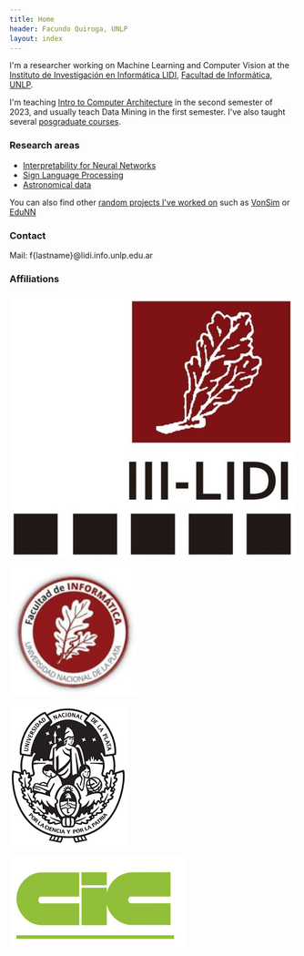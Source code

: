 ```yaml
---
title: Home
header: Facundo Quiroga, UNLP
layout: index
---
```



I'm a researcher working on Machine Learning and Computer Vision at the 
[Instituto de Investigación en Informática LIDI](), [Facultad de Informática](http://info.unlp.edu.ar), [UNLP](http://unlp.edu.ar).

I'm teaching [Intro to Computer Architecture](https://facundoq.github.io/courses/arq/) in the second semester of 2023, and usually teach Data Mining in the first semester. I've also taught several [posgraduate courses](teaching).


### Research areas

* [Interpretability for Neural Networks](interpretability)
* [Sign Language Processing](sign_language)
* [Astronomical data](astro)


You can also find other [random projects I've worked on](projects) such as [VonSim](https://vonsim.github.io/) or [EduNN](https://github.com/facundoq/edunn)

### Contact
Mail: f{lastname}@lidi.info.unlp.edu.ar 

### Affiliations

<div class="iconlist">
<a class="logo" title="III-LIDI" aria-label="III-LIDI" href="https://weblidi.info.unlp.edu.ar/recursos-humanos/auxiliares-becarios-y-tesistas/quiroga-facundo/"> <img src="assets/img/logo/lidi.png" /> </a>

<a class="logo" title="Facultad de Informática" aria-label="III-LIDI" href="http://www.info.unlp.edu.ar/"> <img src="assets/img/logo/info.png" /> </a>


<a class="logo" title="Universidad Nacional de La Plata" aria-label="UNLP" href="http://www.unlp.edu.ar/"> <img src="assets/img/logo/unlp.png" /> </a>


<a class="logo" title="Comisión de Investigaciones Científicas de la Provincia de Buenos Aires" aria-label="CICGBA" href="https://www.cic.gba.gob.ar/"> <img src="assets/img/logo/cic.png" /> </a>

</div>
 

